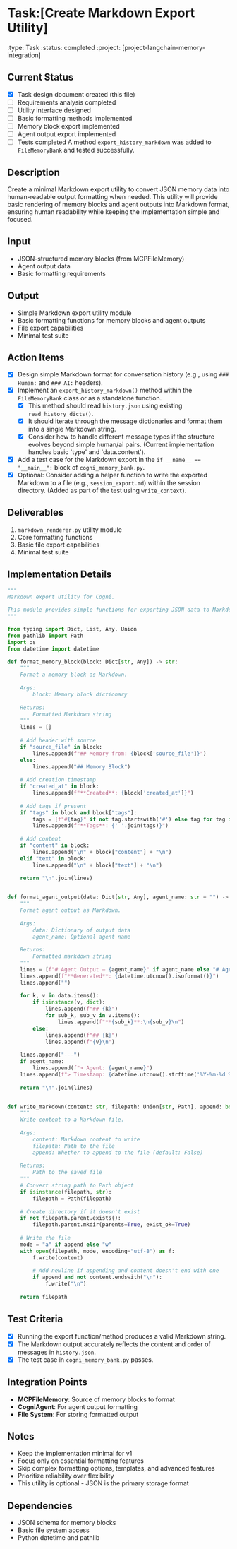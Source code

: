 # Task:[Create Markdown Export Utility]
:type: Task
:status: completed
:project: [project-langchain-memory-integration]

## Current Status
- [x] Task design document created (this file)
- [ ] Requirements analysis completed
- [ ] Utility interface designed
- [ ] Basic formatting methods implemented
- [ ] Memory block export implemented
- [ ] Agent output export implemented
- [ ] Tests completed
A method `export_history_markdown` was added to `FileMemoryBank` and tested successfully.

## Description
Create a minimal Markdown export utility to convert JSON memory data into human-readable output formatting when needed. This utility will provide basic rendering of memory blocks and agent outputs into Markdown format, ensuring human readability while keeping the implementation simple and focused.

## Input
- JSON-structured memory blocks (from MCPFileMemory)
- Agent output data
- Basic formatting requirements

## Output
- Simple Markdown export utility module
- Basic formatting functions for memory blocks and agent outputs
- File export capabilities
- Minimal test suite

## Action Items
- [x] Design simple Markdown format for conversation history (e.g., using `### Human:` and `### AI:` headers).
- [x] Implement an `export_history_markdown()` method within the `FileMemoryBank` class or as a standalone function.
  - [x] This method should read `history.json` using existing `read_history_dicts()`.
  - [x] It should iterate through the message dictionaries and format them into a single Markdown string.
  - [x] Consider how to handle different message types if the structure evolves beyond simple human/ai pairs. (Current implementation handles basic 'type' and 'data.content').
- [x] Add a test case for the Markdown export in the `if __name__ == "__main__":` block of `cogni_memory_bank.py`.
- [x] Optional: Consider adding a helper function to write the exported Markdown to a file (e.g., `session_export.md`) within the session directory. (Added as part of the test using `write_context`).

## Deliverables
1. `markdown_renderer.py` utility module
2. Core formatting functions
3. Basic file export capabilities
4. Minimal test suite

## Implementation Details
```python
"""
Markdown export utility for Cogni.

This module provides simple functions for exporting JSON data to Markdown format.
"""

from typing import Dict, List, Any, Union
from pathlib import Path
import os
from datetime import datetime

def format_memory_block(block: Dict[str, Any]) -> str:
    """
    Format a memory block as Markdown.
    
    Args:
        block: Memory block dictionary
        
    Returns:
        Formatted Markdown string
    """
    lines = []
    
    # Add header with source
    if "source_file" in block:
        lines.append(f"## Memory from: {block['source_file']}")
    else:
        lines.append("## Memory Block")
    
    # Add creation timestamp
    if "created_at" in block:
        lines.append(f"**Created**: {block['created_at']}")
    
    # Add tags if present
    if "tags" in block and block["tags"]:
        tags = [f"#{tag}" if not tag.startswith('#') else tag for tag in block["tags"]]
        lines.append(f"**Tags**: {' '.join(tags)}")
    
    # Add content
    if "content" in block:
        lines.append("\n" + block["content"] + "\n")
    elif "text" in block:
        lines.append("\n" + block["text"] + "\n")
    
    return "\n".join(lines)


def format_agent_output(data: Dict[str, Any], agent_name: str = "") -> str:
    """
    Format agent output as Markdown.
    
    Args:
        data: Dictionary of output data
        agent_name: Optional agent name
        
    Returns:
        Formatted markdown string
    """
    lines = [f"# Agent Output — {agent_name}" if agent_name else "# Agent Output", ""]
    lines.append(f"**Generated**: {datetime.utcnow().isoformat()}")
    lines.append("")
    
    for k, v in data.items():
        if isinstance(v, dict):
            lines.append(f"## {k}")
            for sub_k, sub_v in v.items():
                lines.append(f"**{sub_k}**:\n{sub_v}\n")
        else:
            lines.append(f"## {k}")
            lines.append(f"{v}\n")
    
    lines.append("---")
    if agent_name:
        lines.append(f"> Agent: {agent_name}")
    lines.append(f"> Timestamp: {datetime.utcnow().strftime('%Y-%m-%d %H:%M:%S UTC')}")
    
    return "\n".join(lines)


def write_markdown(content: str, filepath: Union[str, Path], append: bool = False) -> Path:
    """
    Write content to a Markdown file.
    
    Args:
        content: Markdown content to write
        filepath: Path to the file
        append: Whether to append to the file (default: False)
        
    Returns:
        Path to the saved file
    """
    # Convert string path to Path object
    if isinstance(filepath, str):
        filepath = Path(filepath)
    
    # Create directory if it doesn't exist
    if not filepath.parent.exists():
        filepath.parent.mkdir(parents=True, exist_ok=True)
    
    # Write the file
    mode = "a" if append else "w"
    with open(filepath, mode, encoding="utf-8") as f:
        f.write(content)
        
        # Add newline if appending and content doesn't end with one
        if append and not content.endswith("\n"):
            f.write("\n")
    
    return filepath
```

## Test Criteria
- [x] Running the export function/method produces a valid Markdown string.
- [x] The Markdown output accurately reflects the content and order of messages in `history.json`.
- [x] The test case in `cogni_memory_bank.py` passes.

## Integration Points
- **MCPFileMemory**: Source of memory blocks to format
- **CogniAgent**: For agent output formatting
- **File System**: For storing formatted output

## Notes
- Keep the implementation minimal for v1
- Focus only on essential formatting features
- Skip complex formatting options, templates, and advanced features
- Prioritize reliability over flexibility
- This utility is optional - JSON is the primary storage format

## Dependencies
- JSON schema for memory blocks
- Basic file system access
- Python datetime and pathlib 
